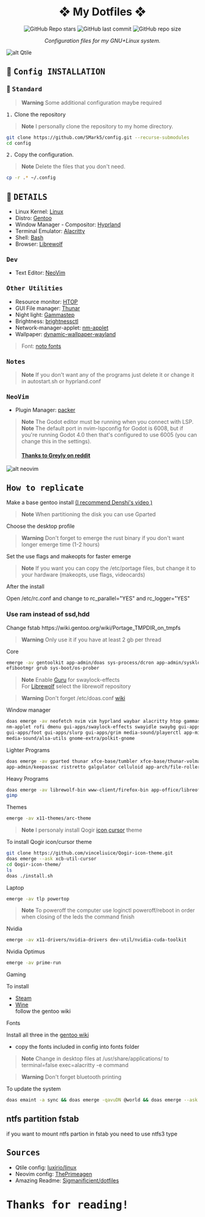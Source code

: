 <div align="center">

# ❖ My Dotfiles ❖

![GitHub Repo stars](https://img.shields.io/github/stars/SMark5/config?style=for-the-badge&labelColor=1B2330&color=807EDD) ![GitHub last commit](https://img.shields.io/github/last-commit/SMark5/config?style=for-the-badge&labelColor=1B2330&color=807EDD) ![GitHub repo size](https://img.shields.io/github/repo-size/SMark5/config?style=for-the-badge&labelColor=1B2330&color=807EDD)

*Configuration files for my GNU+Linux system.*

</div>

![alt Qtile](https://github.com/SMark5/config/blob/main/images/Qtile.png)

## :wrench: <samp>Config INSTALLATION</samp>

### :paperclip: <samp>Standard</samp>

> **Warning**
> Some additional configuration maybe required

<kbd>1.</kbd> Clone the repository

> **Note**
> I personally clone the repository to my home directory.
```bash
git clone https://github.com/SMark5/config.git --recurse-submodules
cd config
```
<kbd>2.</kbd> Copy the configuration.
> **Note**
> Delete the files that you don't need.
```bash
cp -r .* ~/.config
```

## :bookmark_tabs: <samp>DETAILS</samp>


- Linux Kernel: [Linux](https://www.kernel.org)
- Distro: [Gentoo](https://www.gentoo.org)
- Window Manager - Compositor: [Hyprland](https://hyprland.org/)
- Terminal Emulator: [Alacritty](https://github.com/alacritty/alacritty)
- Shell: [Bash](https://www.gnu.org/software/bash)
- Browser: [Librewolf](https://librewolf.net)

### <samp>Dev</samp>

- Text Editor: [NeoVim](https://neovim.io)

### <samp>Other Utilities</samp>

- Resource monitor: [HTOP](https://htop.dev)
- GUI File manager: [Thunar](https://docs.xfce.org/xfce/thunar/start)
- Night light: [Gammastep](https://wiki.archlinux.org/title/backlight#Wayland)
- Brightness: [brightnessctl](https://wiki.archlinux.org/title/backlight#Backlight_utilities)
- Network-manager-applet: [nm-applet](https://wiki.archlinux.org/title/NetworkManager)
- Wallpaper: [dynamic-wallpaper-wayland](https://github.com/SMark5/dynamic-wallpaper-wayland)

> Font: [noto fonts](https://wiki.gentoo.org/wiki/Fonts)
### <samp>Notes</samp>
> **Note**
> If you don't want any of the programs just delete it or change it in autostart.sh or hyprland.conf 

### <samp>NeoVim</samp>

- Plugin Manager: [packer](https://github.com/wbthomason/packer.nvim)

> **Note**
> The Godot editor must be running when you connect with LSP.
> **Note**
> The default port in nvim-lspconfig for Godot is 6008, but if you're running Godot 4.0 then that's configured to use 6005 (you can change this in the  settings).<br>
> #### [Thanks to Greyly on reddit](https://www.reddit.com/r/godot/comments/sexkij/state_of_neovim_support_in_2022)

![alt neovim](https://github.com/SMark5/config/blob/main/images/NeoVim.png)

## <samp>How to replicate</samp>

Make a base gentoo install [(I recommend Denshi's video )](https://www.youtube.com/watch?v=J7W9MItUSGw) <br>

> **Note**
> When partitioning the disk you can use Gparted 

Choose the desktop profile 
> **Warning**
> Don't forget to emerge the rust binary if you don't want longer emerge time (1-2 hours)

Set the use flags and makeopts for faster emerge

> **Note**
> If you want you can copy the /etc/portage files, but change it to your hardware (makeopts, use flags, videocards) 

After the install

Open /etc/rc.conf and change to rc_parallel="YES" and rc_logger="YES" 

<h3>Use ram instead of ssd,hdd</h3>
Change fstab https://wiki.gentoo.org/wiki/Portage_TMPDIR_on_tmpfs

> **Warning**
> Only use it if you have at least 2 gb per thread 

Core
```bash
emerge -av gentoolkit app-admin/doas sys-process/dcron app-admin/sysklogd net-misc/networkmanager
efibootmgr grub sys-boot/os-prober
```
> **Note**
> Enable [Guru](https://wiki.gentoo.org/wiki/Project:GURU/Information_for_End_Users) for swaylock-effects <br>
> For [Librewolf](https://wiki.gentoo.org/wiki/LibreWolf) select the librewolf repository 

> **Warning**
> Don't forget /etc/doas.conf [wiki](https://wiki.gentoo.org/wiki/Doas)

Window manager
```bash
doas emerge -av neofetch nvim vim hyprland waybar alacritty htop gammastep
nm-applet rofi dmenu gui-apps/swaylock-effects swayidle swaybg gui-apps/wl-clipboard
gui-apps/foot gui-apps/slurp gui-apps/grim media-sound/playerctl app-misc/brightnessctl gui-libs/xdg-desktop-portal-hyprland
media-sound/alsa-utils gnome-extra/polkit-gnome
```

Lighter Programs
```bash
doas emerge -av gparted thunar xfce-base/tumbler xfce-base/thunar-volman media-gfx/raw-thumbnailer
app-admin/keepassxc ristretto galgulator celluloid app-arch/file-roller
```

Heavy Programs

```bash
doas emerge -av librewolf-bin www-client/firefox-bin app-office/libreoffice-bin mail-client/thunderbird-bin
gimp
```
Themes
```bash
emerge -av x11-themes/arc-theme
```
> **Note**
> I personaly install Qogir [icon](https://github.com/vinceliuice/Qogir-icon-theme),[cursor](https://github.com/vinceliuice/Qogir-icon-theme/tree/master/src/cursors) theme

To install Qogir icon/cursor theme
```bash
git clone https://github.com/vinceliuice/Qogir-icon-theme.git
doas emerge --ask xcb-util-cursor
cd Qogir-icon-theme/
ls
doas ./install.sh
```
Laptop
```bash
emerge -av tlp powertop
```
> **Note**
> To poweroff the computer use loginctl poweroff/reboot in order when closing of the leds the command finish

Nvidia
```bash
emerge -av x11-drivers/nvidia-drivers dev-util/nvidia-cuda-toolkit
```
Nvidia Optimus 
```bash
emerge -av prime-run
```
Gaming 

To install  
- [Steam](https://wiki.gentoo.org/wiki/Steam)
- [Wine](https://wiki.gentoo.org/wiki/Wine) <br>
follow the gentoo wiki

Fonts

Install all three in the [gentoo wiki](https://wiki.gentoo.org/wiki/Fonts#Additional_package_considerations)
+ copy the fonts included in config into fonts folder  
> **Note**
> Change in desktop files at /usr/share/applications/ to terminal=false exec=alacritty -e command

> **Warning**
> Don't forget bluetooth printing
 
To update the system 
```bash
doas emaint -a sync && doas emerge -qavuDN @world && doas emerge --ask --depclean && doas eclean-dist -d && doas eclean-pkg -d && doas eclean-kernel -n 2
```

<h2>ntfs partition fstab</h2>
if you want to mount ntfs partion in fstab you need to use ntfs3 type

## <samp>Sources</samp>

- Qtile config: [luxirio/linux](https://github.com/luxirio/linux/tree/master/arco_dotfiles)
- Neovim config: [ThePrimeagen](https://www.youtube.com/@ThePrimeagen)
- Amazing Readme: [Sigmanificient/dotfiles](https://github.com/Sigmanificient/dotfiles)

# <samp>Thanks for reading!</samp>

